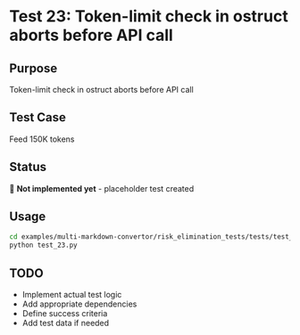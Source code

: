 # Test 23: Token-limit check in ostruct aborts before API call

## Purpose
Token-limit check in ostruct aborts before API call

## Test Case
Feed 150K tokens

## Status
🚧 **Not implemented yet** - placeholder test created

## Usage
```bash
cd examples/multi-markdown-convertor/risk_elimination_tests/tests/test_23_token_limit_check
python test_23.py
```

## TODO
- Implement actual test logic
- Add appropriate dependencies
- Define success criteria
- Add test data if needed
